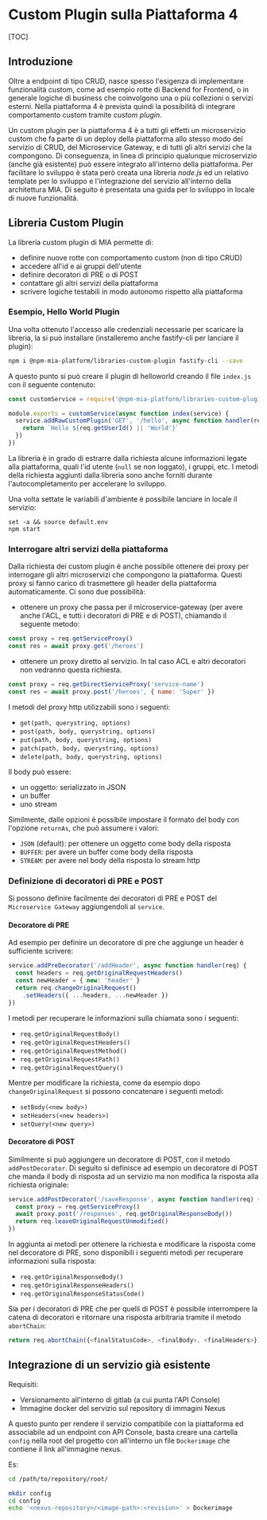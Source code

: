 # Custom Plugin sulla Piattaforma 4

[TOC]

## Introduzione

Oltre a endpoint di tipo CRUD, nasce spesso l'esigenza di implementare funzionalità custom, come ad esempio rotte di Backend for Frontend, o in generale logiche di business che coinvolgono una o più collezioni o servizi esterni. Nella piattaforma 4 è prevista quindi la possibilità di integrare comportamento custom tramite _custom plugin_.


Un custom plugin per la piattaforma 4 è a tutti gli effetti un microservizio custom che fa parte di un deploy della piattaforma allo stesso modo del servizio di CRUD, del Microservice Gateway, e di tutti gli altri servizi che la compongono. Di conseguenza, in linea di principio qualunque microservizio (anche già esistente) può essere integrato all'interno della piattaforma. Per facilitare lo sviluppo è stata però creata una libreria _node.js_ ed un relativo template per lo sviluppo e l'integrazione del servizio all'interno della architettura MIA. Di seguito è presentata una guida per lo sviluppo in locale di nuove funzionalità.

## Libreria Custom Plugin

La libreria custom plugin di MIA permette di:

* definire nuove rotte con comportamento custom (non di tipo CRUD)
* accedere all'id e ai gruppi dell'utente
* definire decoratori di PRE o di POST
* contattare gli altri servizi della piattaforma
* scrivere logiche testabili in modo autonomo rispetto alla piattaforma

### Esempio, Hello World Plugin

Una volta ottenuto l'accesso alle credenziali necessarie per scaricare la libreria, la si può installare (installeremo anche fastify-cli per lanciare il plugin):
```bash
npm i @npm-mia-platform/libraries-custom-plugin fastify-cli --save
```

A questo punto si può creare il plugin di helloworld creando il file `index.js` con il seguente contenuto:
```js
const customService = require('@npm-mia-platform/libraries-custom-plugin')()

module.exports = customService(async function index(service) {
  service.addRawCustomPlugin('GET', '/hello', async function handler(req) {
    return `Hello ${req.getUserId() || 'World'}`
  })
})
```

La libreria è in grado di estrarre dalla richiesta alcune informazioni legate alla piattaforma, quali l'id utente (`null` se non loggato), i gruppi, etc.
I metodi della richiesta aggiunti dalla libreria sono anche forniti durante l'autocompletamento per accelerare lo sviluppo.

Una volta settate le variabili d'ambiente è possibile lanciare in locale il servizio:
```
set -a && source default.env
npm start
```

### Interrogare altri servizi della piattaforma
Dalla richiesta dei custom plugin è anche possibile ottenere dei proxy per interrogare gli altri microservizi che compongono la piattaforma.
Questi proxy si fanno carico di trasmettere gli header della piattaforma automaticamente.
Ci sono due possibilità:

* ottenere un proxy che passa per il microservice-gateway (per avere anche l'ACL, e tutti i decoratori di PRE e di POST), chiamando il seguente metodo:
```js
const proxy = req.getServiceProxy()
const res = await proxy.get('/heroes')
```
* ottenere un proxy diretto al servizio. In tal caso ACL e altri decoratori non vedranno questa richiesta.
```js
const proxy = req.getDirectServiceProxy('service-name')
const res = await proxy.post('/heroes', { name: 'Super' })
```

I metodi del proxy http utilizzabili sono i seguenti:

* `get(path, querystring, options)`
* `post(path, body, querystring, options)`
* `put(path, body, querystring, options)`
* `patch(path, body, querystring, options)`
* `delete(path, body, querystring, options)`

Il body può essere:

* un oggetto: serializzato in JSON
* un buffer
* uno stream

Similmente, dalle opzioni è possibile impostare il formato del body con l'opzione `returnAs`, che può assumere i valori:

* `JSON` (default): per ottenere un oggetto come body della risposta
* `BUFFER`: per avere un buffer come body della risposta
* `STREAM`: per avere nel body della risposta lo stream http

### Definizione di decoratori di PRE e POST

Si possono definire facilmente dei decoratori di PRE e POST del `Microservice Gateway` aggiungendoli al `service`.

#### Decoratore di PRE
Ad esempio per definire un decoratore di pre che aggiunge un header è sufficiente scrivere:
```js
service.addPreDecorator('/addHeader', async function handler(req) {
  const headers = req.getOriginalRequestHeaders()
  const newHeader = { new: 'header' }
  return req.changeOriginalRequest()
    .setHeaders({ ...headers, ...newHeader })
})
```

I metodi per recuperare le informazioni sulla chiamata sono i seguenti:

* `req.getOriginalRequestBody()`
* `req.getOriginalRequestHeaders()`
* `req.getOriginalRequestMethod()`
* `req.getOriginalRequestPath()`
* `req.getOriginalRequestQuery()`


Mentre per modificare la richiesta, come da esempio dopo `changeOriginalRequest` si possono concatenare i seguenti metodi:

* `setBody(<new body>)`
* `setHeaders(<new headers>)`
* `setQuery(<new query>)`

#### Decoratore di POST
Similmente si può aggiungere un decoratore di POST, con il metodo `addPostDecorator`.
Di seguito si definisce ad esempio un decoratore di POST che manda il body di risposta ad un servizio ma non modifica la risposta alla richiesta originale:

```js
service.addPostDecorator('/saveResponse', async function handler(req) {
  const proxy = req.getServiceProxy()
  await proxy.post('/responses', req.getOriginalResponseBody())
  return req.leaveOriginalRequestUnmodified()
})
```

In aggiunta ai metodi per ottenere la richiesta e modificare la risposta come nel decoratore di PRE, sono disponibili i seguenti metodi per recuperare informazioni sulla risposta:

* `req.getOriginalResponseBody()`
* `req.getOriginalResponseHeaders()`
* `req.getOriginalResponseStatusCode()`

Sia per i decoratori di PRE che per quelli di POST è possibile interrompere la catena di decoratori e ritornare una risposta arbitraria tramite il metodo `abortChain`:

```js
return req.abortChain({<finalStatusCode>, <finalBody>, <finalHeaders>})
```

## Integrazione di un servizio già esistente

Requisiti:

* Versionamento all'interno di gitlab (a cui punta l'API Console)
* Immagine docker del servizio sul repository di immagini Nexus

A questo punto per rendere il servizio compatibile con la piattaforma ed associabile ad un endpoint con API Console, basta creare una cartella `config` nella root del progetto con all'interno un file `Dockerimage` che contiene il link all'immagine nexus.

Es:
```bash
cd /path/to/repository/root/

mkdir config
cd config
echo '<nexus-repository>/<image-path>:<revision>' > Dockerimage
```
